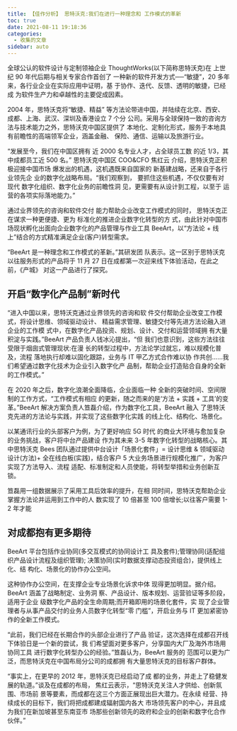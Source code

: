 ```yaml
---
title: 【佳作分析】 思特沃克:我们在进行一种理念和 工作模式的革新
toc: true
date: 2021-08-11 19:18:36
categories:
  - 收集的文章
sidebar: auto
---
```




全球公认的软件设计与定制领袖企业 ThoughtWorks(以下简称思特沃克)在 上世纪 90 年代后期与相关专家合作首创了 一种新的软件开发方式──“敏捷”，20 多年来，各行业企业在实际应用中证明，基 于协作、迭代、反馈、透明的敏捷，已经成 为软件生产力和卓越性的主要促成因素。

2004 年，思特沃克将“敏捷、精益” 等方法论带进中国，并陆续在北京、西安、 成都、上海、武汉、深圳及香港设立 7 个分 公司。采用与全球保持一致的咨询方法与技术能力之外，思特沃克中国区提供了 本地化、定制化形式，服务于本地具 有前瞻性的高端领军企业，涵盖金融、 保险、通信、运输以及旅游行业。

“发展至今，我们在中国区拥有 近 2000 名专业人才，占全球员工数 的近 1/3，其中成都员工近 500 名。” 思特沃克中国区 COO&CFO 焦红云 介绍，思特沃克正积极迎接中国市场 爆发出的机遇，这机遇既来自国家的 新基建战略，还来自于各行业领先企 业的数字化战略布局。“我们观察到， 要抓住这些机遇，不仅仅要有对现代 数字化组织、数字化业务的前瞻性洞 见，更需要有从设计到工程，以至于 运营的各项实际落地能力。”

通过业界领先的咨询和软件交付 能力帮助企业改变工作模式的同时， 思特沃克正在谋求一种更便捷、更为 标准化的推进企业数字化转型的方 式，由此针对中国市场现状孵化出面向企业数字化的产品管理与作业工具 BeeArt，以“方法论 + 线上”结合的方式精准满足企业(客户)转型需求。

“BeeArt 是一种理念和工作模式的革新。”其研发团 队表示。这一区别于思特沃克以往服务形式的产品将于 11 月 27 日在成都第一次迎来线下体验活动，在此之前，《产城》 对这一产品进行了探究。

## 开启“数字化产品制”新时代

“进入中国以来，思特沃克通过业界领先的咨询和软 件交付帮助企业改变工作模式，将设计思维、领域驱动设计、 精益需求管理、敏捷交付等先进方法论融入进企业的工作模 式中，在数字化产品投资、规划、设计、交付和运营领域拥 有大量积淀与实践。”BeeArt 产品负责人钱冰沁提出，“但 我们也意识到，这些方法往往受限于烟囱式管理现状:在漫 长的转型过程中，方法论学过就忘，难以规模化普及，流程 落地执行却难以固化跟踪，业务与 IT 甲乙方式合作难以协 作共创......我们希望通过数字化技术为企业引入数字化产 品制，帮助企业打造贴合自身的全新的工作模式。”

在 2020 年之后，数字化浪潮全面降临，企业面临一种 全新的突破时间、空间限制的工作方式，“工作模式有相应 的更新，随之而来的是‘方法 + 实践 + 工具’的变革。”BeeArt 解决方案负责人笪磊介绍，作为数字化工具，BeeArt 融入 了思特沃克先进的方法论与实践，并实现了这些数字化实践 的线上化、结构化、场景化。

以某通讯行业的头部客户为例，为了更好响应 5G 时代 的商业大环境与愈加复杂的业务挑战，客户将中台产品建设 作为其未来 3-5 年数字化转型的战略核心。其中思特沃克 Bees 团队通过提供中台设计「场景化套件」= 设计思维 & 领域驱动设计(方法)+ 全在线白板(实践)，结合客户 5 大业务场景进行规模化推广，为客户实现了方法导入、流程 适配、标准制定和人员使能，将转型举措和业务创新互锁。

笪磊用一组数据展示了采用工具后效率的提升，在相 同时间，思特沃克帮助企业掌握方法论并运用到工作中的人 数实现了 10 倍甚至 100 倍增长;以往客户需要 1-2 年才能

## 对成都抱有更多期待

BeeArt 平台包括作业协同(多交互模式的协同设计工 具及套件);管理协同(适配组织产品设计流程及组织管理); 决策协同(实时数据支撑动态投资组合)，提供线上化、结 构化、场景化的协作办公空间。

这种协作办公空间，在支撑企业专业场景化诉求中体 现得更加明显。据介绍。BeeArt 涵盖了战略制定、业务洞 察、产品设计、版本规划、运营验证等多阶段，适用于企业 级数字化产品的全生命周期;而开箱即用的场景化套件，实 现了企业管理者与从事产品交付的业务人员数字化转型“零 门槛”，开启业务与 IT 更加紧密协作的全新工作模式。

“此前，我们已经在长期合作的头部企业进行了产品 验证，这次选择在成都召开线下体验日是一个新的尝试，我 们希望面对更多客户，分享国内大厂及海外市场用协同工具 进行数字化转型办公的经验。”笪磊认为，BeeArt 服务的 范围可以更为广泛，而思特沃克在中国布局分公司的成都拥 有大量思特沃克的目标客户群体。

“事实上，在更早的 2012 年，思特沃克已经启动了成 都的业务，并走上了稳健发展的轨道。”谈及在成都的布局， 焦红云表示，“思特沃克关注人才供给、创新氛围、市场前 景等要素，而成都在这三个方面正展现出巨大潜力。在永续 经营、持续成长的目标下，我们将把成都建成辐射国内各大 市场领先客户的中心，并且成为我们在新加坡甚至东南亚市 场那些创新领先的政府和企业的创新和数字化合作伙伴。”
